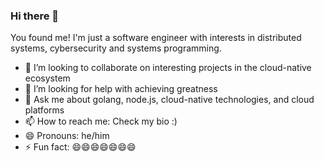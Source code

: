 ### Hi there 👋


You found me! I'm just a software engineer with interests in distributed systems, cybersecurity and systems programming.

- 👯 I’m looking to collaborate on interesting projects in the cloud-native ecosystem
- 🤔 I’m looking for help with achieving greatness
- 💬 Ask me about golang, node.js, cloud-native technologies, and cloud platforms
- 📫 How to reach me: Check my bio :)
- 😄 Pronouns: he/him
- ⚡ Fun fact: 😄😄😄😄😄😄😄
